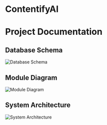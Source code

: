 # ContentifyAI

# Project Documentation

## Database Schema
![Database Schema](./database-schema.png)

## Module Diagram
![Module Diagram](./module-diagram.png)

## System Architecture
![System Architecture](./system-architecture.png)
